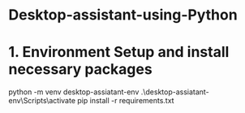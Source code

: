 # Desktop-assistant-using-Python

# 1. Environment Setup and install necessary packages

python -m venv desktop-assiatant-env
.\desktop-assiatant-env\Scripts\activate
pip install -r requirements.txt